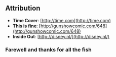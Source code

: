 ##  Attribution

* **Time Cover**: [http://time.com](http://time.com)
* **This is fine**: [http://gunshowcomic.com/648](http://gunshowcomic.com/648)
* **Inside Out**: [http://disney.nl/](http://disney.nl/)

### Farewell and thanks for all the fish
